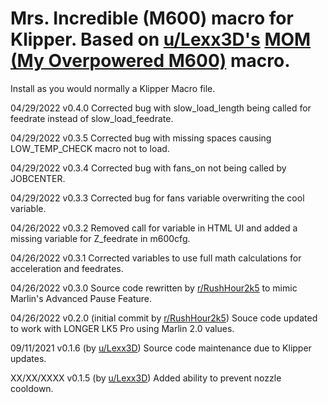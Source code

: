 # Mrs. Incredible (M600) macro for Klipper. Based on <a href="https://www.reddit.com/user/Lexx3D">u/Lexx3D's</a> <a href="https://www.reddit.com/r/klippers/comments/m57iai/mom_my_overpowered_m600_command/?utm_source=share&utm_medium=web2x&context=3">MOM (My Overpowered M600)</a> macro.

Install as you would normally a Klipper Macro file.

04/29/2022 v0.4.0
Corrected bug with slow_load_length being called for feedrate instead of slow_load_feedrate.

04/29/2022 v0.3.5
Corrected bug with missing spaces causing LOW_TEMP_CHECK macro not to load.

04/29/2022 v0.3.4
Corrected bug with fans_on not being called by JOBCENTER.

04/29/2022 v0.3.3
Corrected bug for fans variable overwriting the cool variable.

04/26/2022 v0.3.2
Removed call for variable in HTML UI and added a missing variable for Z_feedrate in m600cfg.

04/26/2022 v0.3.1
Corrected variables to use full math calculations for acceleration and feedrates.

04/26/2022 v0.3.0
Source code rewritten by <a href="https://www.reddit.com/user/RushHour2k5">r/RushHour2k5</a> to mimic Marlin's Advanced Pause Feature.

04/26/2022 v0.2.0 (initial commit by <a href="https://www.reddit.com/user/RushHour2k5">r/RushHour2k5</a>)
Souce code updated to work with LONGER LK5 Pro using Marlin 2.0 values.

09/11/2021 v0.1.6 (by <a href="https://www.reddit.com/user/Lexx3D">u/Lexx3D</a>)
Source code maintenance due to Klipper updates.

XX/XX/XXXX v0.1.5 (by <a href="https://www.reddit.com/user/Lexx3D">u/Lexx3D</a>)
Added ability to prevent nozzle cooldown.

